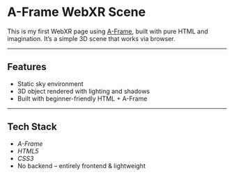 #  A-Frame WebXR Scene

This is my first WebXR page using [A-Frame](https://aframe.io/), built with pure HTML and imagination.
It’s a simple 3D scene that works via browser.

---

##  Features

-  Static sky environment
-  3D object rendered with lighting and shadows
-  Built with beginner-friendly HTML + A-Frame

---

##  Tech Stack

- *A-Frame*
- *HTML5*
- *CSS3* 
-  No backend – entirely frontend & lightweight


